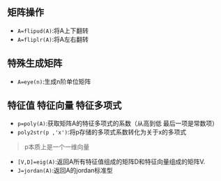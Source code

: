 ## 矩阵操作
* `A=flipud(A)`:将A上下翻转
* `A=fliplr(A)`:将A左右翻转

## 特殊生成矩阵
* `A=eye(n)`:生成n阶单位矩阵

## 特征值 特征向量 特征多项式
* `p=poly(A)`:获取矩阵A的特征多项式的系数（从高到低 最后一项是常数项）
* `poly2str(p ,'x')`:将p存储的多项式系数转化为关于x的多项式
> p本质上是一个一维向量

* `[V,D]=eig(A)`:返回A所有特征值组成的矩阵D和特征向量组成的矩阵V.
* `J=jordan(A)`:返回A的jordan标准型
